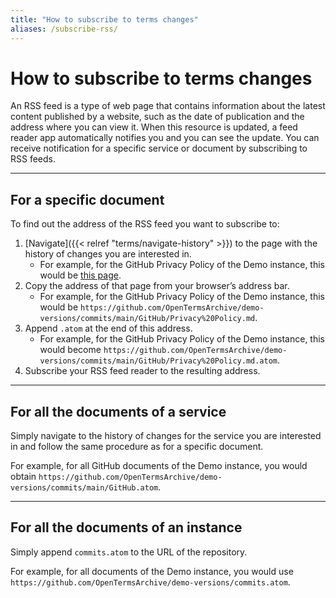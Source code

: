 ```yaml
---
title: "How to subscribe to terms changes"
aliases: /subscribe-rss/
---
```


# How to subscribe to terms changes

An RSS feed is a type of web page that contains information about the latest content published by a website, such as the date of publication and the address where you can view it. When this resource is updated, a feed reader app automatically notifies you and you can see the update. You can receive notification for a specific service or document by subscribing to RSS feeds.

- - -

## For a specific document

To find out the address of the RSS feed you want to subscribe to:

1. [Navigate]({{< relref "terms/navigate-history" >}}) to the page with the history of changes you are interested in.
    - For example, for the GitHub Privacy Policy of the Demo instance, this would be [this page](https://github.com/OpenTermsArchive/demo-versions/commits/main/GitHub/Privacy%20Policy.md).
2. Copy the address of that page from your browser’s address bar.
    - For example, for the GitHub Privacy Policy of the Demo instance, this would be `https://github.com/OpenTermsArchive/demo-versions/commits/main/GitHub/Privacy%20Policy.md`.
3. Append `.atom` at the end of this address.
    - For example, for the GitHub Privacy Policy of the Demo instance, this would become `https://github.com/OpenTermsArchive/demo-versions/commits/main/GitHub/Privacy%20Policy.md.atom`.
4. Subscribe your RSS feed reader to the resulting address.

- - -

## For all the documents of a service

Simply navigate to the history of changes for the service you are interested in and follow the same procedure as for a specific document.

For example, for all GitHub documents of the Demo instance, you would obtain `https://github.com/OpenTermsArchive/demo-versions/commits/main/GitHub.atom`.

- - -

## For all the documents of an instance

Simply append `commits.atom` to the URL of the repository.

For example, for all documents of the Demo instance, you would use `https://github.com/OpenTermsArchive/demo-versions/commits.atom`.
